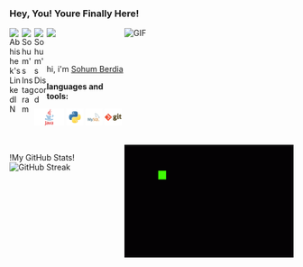### Hey, You! Youre Finally Here!
<a href="https://www.linkedin.com/in/sohum-berdia/">
  <img align="left" alt="Abhishek's LinkedIN" width="22px" src="https://raw.githubusercontent.com/peterthehan/peterthehan/master/assets/linkedin.svg" />
</a>
<a href="https://www.instagram.com/soberat10/">
  <img align="left" alt="Sohum's Instagram" width="22px" src="https://raw.githubusercontent.com/hussainweb/hussainweb/main/icons/instagram.png" />
</a>
<a href="https://discord.com/users/536924461635469327">
  <img align="left" alt="Sohum's Discord" width="22px" src="https://raw.githubusercontent.com/peterthehan/peterthehan/master/assets/discord.svg" />
</a>
<img align="right" alt="GIF" src="https://github.com/Sbb02/Sbb02/blob/main/data/hey-you-youre-finally-awake-skyrim.gif" width="300" height="200" />

![](https://visitor-badge.glitch.me/badge?page_id=Sbb02.Sbb02)

<br />

hi, i'm [Sohum Berdia](https://sites.google.com/view/sohumb/home)
  

**languages and tools:**  

<code><img height="30" src="https://github.com/Sbb02/Sbb02/blob/main/data/image_2022-10-18_010441367.png"></code>
<code><img height="30" src="https://raw.githubusercontent.com/github/explore/80688e429a7d4ef2fca1e82350fe8e3517d3494d/topics/python/python.png"></code>
<code><img height="30" src="https://raw.githubusercontent.com/github/explore/80688e429a7d4ef2fca1e82350fe8e3517d3494d/topics/mysql/mysql.png"></code>
<code><img height="30" src="https://raw.githubusercontent.com/github/explore/80688e429a7d4ef2fca1e82350fe8e3517d3494d/topics/git/git.png"></code>

<br>
<img align="right" alt="GIF" src="https://github.com/Sbb02/Sbb02/blob/main/data/code-coding.gif" width="300" height="200" />
<!--END_SECTION:waka-->

!My GitHub Stats!
<br />
![GitHub Streak](https://github-readme-streak-stats.herokuapp.com?user=Sbb02&theme=nightowl)

